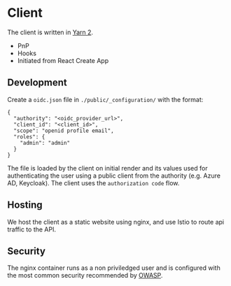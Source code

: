 # Client

The client is written in [Yarn 2](https://yarnpkg.com/).

* PnP
* Hooks
* Initiated from React Create App

## Development

Create a `oidc.json` file in `./public/_configuration/` with the format:

```
{
  "authority": "<oidc_provider_url>",
  "client_id": "<client_id>",
  "scope": "openid profile email",
  "roles": {
    "admin": "admin"
  }
}
```

The file is loaded by the client on initial render and its values used for authenticating the user using a public client from the authority (e.g. Azure AD, Keycloak). The client uses the `authorization code` flow.

## Hosting

We host the client as a static website using nginx, and use Istio to route api traffic to the API.

## Security

The nginx container runs as a non priviledged user and is configured with the most common security recommended by [OWASP](https://cheatsheetseries.owasp.org/cheatsheets/DotNet_Security_Cheat_Sheet.html#a3-sensitive-data-exposure).
